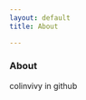 ```yaml
---
layout: default
title: About

---
```


<div class="cate_cont">
    <h3>About</h3>
    <p>colinvivy in github</p>
</div>
